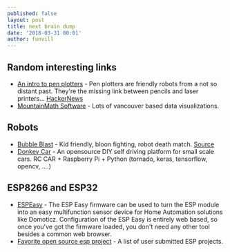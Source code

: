 ```yaml
---
published: false
layout: post
title: next brain dump
date: '2018-03-31 00:01'
author: funvill
---
```


## Random interesting links

* [An intro to pen plotters](http://www.tobiastoft.com/posts/an-intro-to-pen-plotters) - Pen plotters are friendly robots from a not so distant past. They're the missing link between pencils and laser printers... [HackerNews](https://news.ycombinator.com/item?id=16495236)
* [MountainMath Software](https://mountainmath.ca/) - Lots of vancouver based data visualizations. 

## Robots 

* [Bubble Blast](https://www.niklasroy.com/bubbleblast/) - Kid friendly, bloon fighting, robot death match. [Source](https://hackaday.com/2018/03/17/balloons-and-bubbles-make-for-kid-friendly-robot-deathmatch/) 
* [Donkey Car](http://www.donkeycar.com/) - An opensource DIY self driving platform for small scale cars. RC CAR  +  Raspberry Pi + Python (tornado, keras, tensorflow, opencv, ....) 

## ESP8266 and ESP32 

* [ESPEasy](https://www.letscontrolit.com/wiki/index.php/ESPEasy) - The ESP Easy firmware can be used to turn the ESP module into an easy multifunction sensor device for Home Automation solutions like Domoticz. Configuration of the ESP Easy is entirely web based, so once you've got the firmware loaded, you don't need any other tool besides a common web browser.
* [Favorite open source esp project](https://www.reddit.com/r/esp8266/comments/86csl3/whats_your_favorite_open_source_esp_project/) - A list of user submitted ESP projects. 
